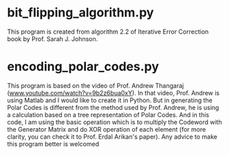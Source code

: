 # bit_flipping_algorithm.py
This program is created from algorithm 2.2 of Iterative Error Correction book by Prof. Sarah J. Johnson. 

# encoding_polar_codes.py
This program is based on the video of Prof. Andrew Thangaraj (www.youtube.com/watch?v=9b2z6bua0xY). In that video, Prof. Andrew is using Matlab and I would like to create it in Python. But in generating the Polar Codes is different from the method used by Prof. Andrew, he is using a calculation based on a tree representation of Polar Codes. And in this code, I am using the basic operation which is to multiply the Codeword with the Generator Matrix and do XOR operation of each element (for more clarity, you can check it to Prof. Erdal Arikan's paper).
Any advice to make this program better is welcomed
